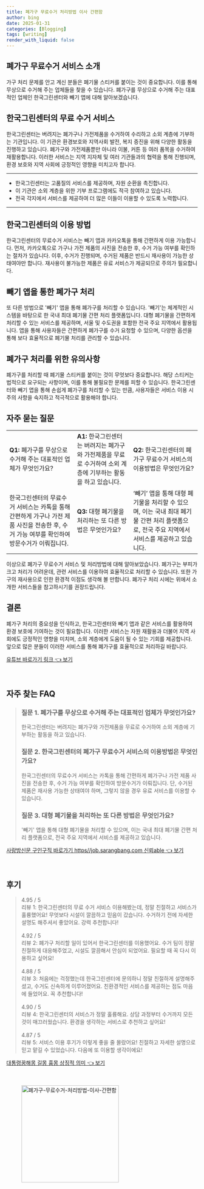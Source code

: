 ```yaml
---
title: 폐가구 무료수거 처리방법 이사 간편함
author: bing
date: 2025-01-31
categories: [Blogging]
tags: [writing]
render_with_liquid: false
---
```



<h2 id='폐가구 무료수거 서비스 소개'>폐가구 무료수거 서비스 소개</h2>

<p>가구 처리 문제를 안고 계신 분들은 폐기물 스티커를 붙이는 것이 중요합니다. 이를 통해 무상으로 수거해 주는 업체들을 찾을 수 있습니다. 폐가구를 무상으로 수거해 주는 대표적인 업체인 한국그린센터와 빼기 앱에 대해 알아보겠습니다.</p>

<h2 id='한국그린센터의 무료 수거 서비스'>한국그린센터의 무료 수거 서비스</h2>

<p>한국그린센터는 버려지는 폐가구나 가전제품을 수거하여 수리하고 소외 계층에 기부하는 기관입니다. 이 기관은 환경보호와 지역사회 발전, 복지 증진을 위해 다양한 활동을 진행하고 있습니다. 폐가구와 가전제품뿐만 아니라 이불, 커튼 등 여러 품목을 수거하여 재활용합니다. 이러한 서비스는 지역 지자체 및 여러 기관들과의 협력을 통해 진행되며, 환경 보호와 지역 사회에 긍정적인 영향을 미치고자 합니다.</p>

<hr />

<ul>
    <li>한국그린센터는 고품질의 서비스를 제공하며, 자원 순환을 촉진합니다.</li>
    <li>이 기관은 소외 계층을 위한 기부 프로그램에도 적극 참여하고 있습니다.</li>
    <li>전국 각지에서 서비스를 제공하여 더 많은 이들이 이용할 수 있도록 노력합니다.</li>
</ul>

<hr />

<h2 id='한국그린센터의 이용 방법'>한국그린센터의 이용 방법</h2>

<p>한국그린센터의 무료수거 서비스는 빼기 앱과 카카오톡을 통해 간편하게 이용 가능합니다. 먼저, 카카오톡으로 가구나 가전 제품의 사진을 전송한 후, 수거 가능 여부를 확인하는 절차가 있습니다. 이후, 수거가 진행되며, 수거된 제품은 반드시 재사용이 가능한 상태여야만 합니다. 재사용이 불가능한 제품은 유료 서비스가 제공되므로 주의가 필요합니다.</p>

<h2 id='빼기 앱을 통한 폐가구 처리'>빼기 앱을 통한 폐가구 처리</h2>

<p>또 다른 방법으로 '빼기' 앱을 통해 폐가구를 처리할 수 있습니다. '빼기'는 체계적인 시스템을 바탕으로 한 국내 최대 폐기물 간편 처리 플랫폼입니다. 대형 폐기물을 간편하게 처리할 수 있는 서비스를 제공하며, 서울 및 수도권을 포함한 전국 주요 지역에서 활용됩니다. 앱을 통해 사용자들은 간편하게 폐가구를 수거 요청할 수 있으며, 다양한 옵션을 통해 보다 효율적으로 폐기물 처리를 관리할 수 있습니다.</p>

<h2 id='폐가구 처리를 위한 유의사항'>폐가구 처리를 위한 유의사항</h2>

<p>폐가구를 처리할 때 폐기물 스티커를 붙이는 것이 무엇보다 중요합니다. 해당 스티커는 법적으로 요구되는 사항이며, 이를 통해 불필요한 문제를 피할 수 있습니다. 한국그린센터와 빼기 앱을 통해 손쉽게 폐가구를 처리할 수 있는 만큼, 사용자들은 서비스 이용 시 주의 사항을 숙지하고 적극적으로 활용해야 합니다.</p>

<h2 id='자주 묻는 질문'>자주 묻는 질문</h2>

<table>
    <tr>
        <td><b>Q1:</b> 폐가구를 무상으로 수거해 주는 대표적인 업체가 무엇인가요?</td>
        <td><b>A1:</b> 한국그린센터는 버려지는 폐가구와 가전제품을 무료로 수거하여 소외 계층에 기부하는 활동을 하고 있습니다.</td>
        <td><b>Q2:</b> 한국그린센터의 폐가구 무료수거 서비스의 이용방법은 무엇인가요?</td>
    </tr>
    <tr>
        <td>한국그린센터의 무료수거 서비스는 카톡을 통해 간편하게 가구나 가전 제품 사진을 전송한 후, 수거 가능 여부를 확인하여 방문수거가 이뤄집니다.</td>
        <td><b>Q3:</b> 대형 폐기물을 처리하는 또 다른 방법은 무엇인가요?</td>
        <td>‘빼기’ 앱을 통해 대형 폐기물을 처리할 수 있으며, 이는 국내 최대 폐기물 간편 처리 플랫폼으로, 전국 주요 지역에서 서비스를 제공하고 있습니다.</td>
    </tr>
</table>

<p>이상으로 폐가구 무료수거 서비스 및 처리방법에 대해 알아보았습니다. 폐가구는 부피가 크고 처리가 어려운데, 관련 서비스를 이용하여 효율적으로 처리할 수 있습니다. 또한 가구의 재사용으로 인한 환경적 이점도 생각해 볼 만합니다. 폐가구 처리 시에는 위에서 소개한 서비스들을 참고하시기를 권장드립니다.</p>

<h2 id='결론'>결론</h2>

<p>폐가구 처리의 중요성을 인식하고, 한국그린센터와 빼기 앱과 같은 서비스를 활용하여 환경 보호에 기여하는 것이 필요합니다. 이러한 서비스는 자원 재활용과 더불어 지역 사회에도 긍정적인 영향을 미치며, 소외 계층에게 도움이 될 수 있는 기회를 제공합니다. 앞으로 많은 분들이 이러한 서비스를 통해 폐가구를 효율적으로 처리하길 바랍니다.</p>


<p><a class="click-button" title="유튜브 바로가기 링크" href="https://blackassets.github.io/posts/%EC%9C%A0%ED%8A%9C%EB%B8%8C-%EB%B0%94%EB%A1%9C%EA%B0%80%EA%B8%B0-%EB%A7%81%ED%81%AC/" rel="dofollow">유튜브 바로가기 링크 👈 보기</a></p><br>
<h2 id='자주_찾는_FAQ'>자주 찾는 FAQ</h2>
<div itemscope="" itemtype="https://schema.org/FAQPage"> 
<blockquote> 
<div itemscope="" itemprop="mainEntity" itemtype="https://schema.org/Question"> 
<h3 itemprop="name">질문 1. 폐가구를 무상으로 수거해 주는 대표적인 업체가 무엇인가요?</h3> 
<div itemscope="" itemprop="acceptedAnswer" itemtype="https://schema.org/Answer"> 
<span itemprop="text"> <p>한국그린센터는 버려지는 폐가구와 가전제품을 무료로 수거하여 소외 계층에 기부하는 활동을 하고 있습니다.</p> </span> 
</div> 
</div> 
<div itemscope="" itemprop="mainEntity" itemtype="https://schema.org/Question"> 
<h3 itemprop="name">질문 2. 한국그린센터의 폐가구 무료수거 서비스의 이용방법은 무엇인가요?</h3> 
<div itemscope="" itemprop="acceptedAnswer" itemtype="https://schema.org/Answer"> 
<span itemprop="text"> <p>한국그린센터의 무료수거 서비스는 카톡을 통해 간편하게 폐가구나 가전 제품 사진을 전송한 후, 수거 가능 여부를 확인하여 방문수거가 이뤄집니다. 단, 수거된 제품은 재사용 가능한 상태여야 하며, 그렇지 않을 경우 유료 서비스를 이용할 수 있습니다.</p> </span> 
</div> 
</div> 
<div itemscope="" itemprop="mainEntity" itemtype="https://schema.org/Question"> 
<h3 itemprop="name">질문 3. 대형 폐기물을 처리하는 또 다른 방법은 무엇인가요?</h3> 
<div itemscope="" itemprop="acceptedAnswer" itemtype="https://schema.org/Answer"> 
<span itemprop="text"> <p>'빼기' 앱을 통해 대형 폐기물을 처리할 수 있으며, 이는 국내 최대 폐기물 간편 처리 플랫폼으로, 전국 주요 지역에서 서비스를 제공하고 있습니다.</p> </span> 
</div> 
</div> 
</blockquote> 
</div>
<p><a class="click-button" title="사랑방신문 구인구직 바로가기 https//job.sarangbang.com 신뢰able" href="https://blackassets.github.io/posts/%EC%82%AC%EB%9E%91%EB%B0%A9%EC%8B%A0%EB%AC%B8-%EA%B5%AC%EC%9D%B8%EA%B5%AC%EC%A7%81-%EB%B0%94%EB%A1%9C%EA%B0%80%EA%B8%B0-httpsjob.sarangbang.com-%EC%8B%A0%EB%A2%B0able/" rel="dofollow">사랑방신문 구인구직 바로가기 https//job.sarangbang.com 신뢰able 👈 보기</a></p><br>
<h2 id='후기'>후기</h2>
<div itemscope itemtype="https://schema.org/Product">
  <blockquote>
  <div itemprop="review" itemscope itemtype="https://schema.org/Review">
      <div itemprop="reviewRating" itemscope itemtype="https://schema.org/Rating"> <span itemprop="ratingValue">4.95</span> / <span itemprop="bestRating">5</span> </div>
      <span itemprop="reviewBody">리뷰 1: 한국그린센터의 무료 수거 서비스 이용해봤는데, 정말 친절하고 서비스가 훌륭했어요! 무엇보다 시설이 깔끔하고 믿음이 갔습니다. 수거하기 전에 자세한 설명도 해주셔서 좋았어요. 강력 추천합니다!</span>
  </div>
  <br>
  <div itemprop="review" itemscope itemtype="https://schema.org/Review">
      <div itemprop="reviewRating" itemscope itemtype="https://schema.org/Rating"> <span itemprop="ratingValue">4.92</span> / <span itemprop="bestRating">5</span> </div>
      <span itemprop="reviewBody">리뷰 2: 폐가구 처리할 일이 있어서 한국그린센터를 이용했어요. 수거 팀이 정말 친절하게 대응해주었고, 시설도 깔끔해서 안심이 되었어요. 필요할 때 꼭 다시 이용하고 싶어요!</span>
  </div>
  <br>
  <div itemprop="review" itemscope itemtype="https://schema.org/Review">
      <div itemprop="reviewRating" itemscope itemtype="https://schema.org/Rating"> <span itemprop="ratingValue">4.88</span> / <span itemprop="bestRating">5</span> </div>
      <span itemprop="reviewBody">리뷰 3: 처음에는 걱정했는데 한국그린센터에 문의하니 정말 친절하게 설명해주셨고, 수거도 신속하게 이루어졌어요. 친환경적인 서비스를 제공하는 점도 마음에 들었어요. 꼭 추천합니다!</span>
  </div>
  <br>
  <div itemprop="review" itemscope itemtype="https://schema.org/Review">
      <div itemprop="reviewRating" itemscope itemtype="https://schema.org/Rating"> <span itemprop="ratingValue">4.90</span> / <span itemprop="bestRating">5</span> </div>
      <span itemprop="reviewBody">리뷰 4: 한국그린센터의 서비스가 정말 훌륭해요. 상담 과정부터 수거까지 모든 것이 매끄러웠습니다. 환경을 생각하는 서비스로 추천하고 싶어요!</span>
  </div>
  <br>
  <div itemprop="review" itemscope itemtype="https://schema.org/Review">
      <div itemprop="reviewRating" itemscope itemtype="https://schema.org/Rating"> <span itemprop="ratingValue">4.87</span> / <span itemprop="bestRating">5</span> </div>
      <span itemprop="reviewBody">리뷰 5: 서비스 이용 후기가 이렇게 좋을 줄 몰랐어요! 친절하고 자세한 설명으로 믿고 맡길 수 있었습니다. 다음에 또 이용할 생각이에요!</span>
  </div>
  </blockquote>
</div>
<p><a class="click-button" title="대통령꿈해몽 길몽 흉몽 상징적 의미" href="https://blackassets.github.io/posts/%EB%8C%80%ED%86%B5%EB%A0%B9%EA%BF%88%ED%95%B4%EB%AA%BD-%EA%B8%B8%EB%AA%BD-%ED%9D%89%EB%AA%BD-%EC%83%81%EC%A7%95%EC%A0%81-%EC%9D%98%EB%AF%B8/" rel="dofollow">대통령꿈해몽 길몽 흉몽 상징적 의미 👈 보기</a></p><br>
<figure class="image"><img src="https://blackassets.github.io/assets/img/thumbnail/폐가구-무료수거-처리방법-이사-간편함.webp" alt="폐가구-무료수거-처리방법-이사-간편함" width="256" height="256"></figure>